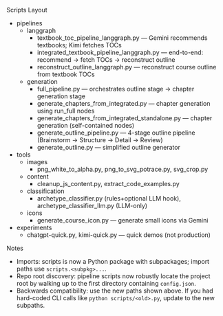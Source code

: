 Scripts Layout

- pipelines
  - langgraph
    - textbook_toc_pipeline_langgraph.py — Gemini recommends textbooks; Kimi fetches TOCs
    - integrated_textbook_pipeline_langgraph.py — end-to-end: recommend → fetch TOCs → reconstruct outline
    - reconstruct_outline_langgraph.py — reconstruct course outline from textbook TOCs
  - generation
    - full_pipeline.py — orchestrates outline stage → chapter generation stage
    - generate_chapters_from_integrated.py — chapter generation using run_full nodes
    - generate_chapters_from_integrated_standalone.py — chapter generation (self-contained nodes)
    - generate_outline_pipeline.py — 4-stage outline pipeline (Brainstorm → Structure → Detail → Review)
    - generate_outline.py — simplified outline generator
- tools
  - images
    - png_white_to_alpha.py, png_to_svg_potrace.py, svg_crop.py
  - content
    - cleanup_js_content.py, extract_code_examples.py
  - classification
    - archetype_classifier.py (rules+optional LLM hook), archetype_classifier_llm.py (LLM-only)
  - icons
    - generate_course_icon.py — generate small icons via Gemini
- experiments
  - chatgpt-quick.py, kimi-quick.py — quick demos (not production)

Notes

- Imports: scripts is now a Python package with subpackages; import paths use `scripts.<subpkg>...`.
- Repo root discovery: pipeline scripts now robustly locate the project root by walking up to the first directory containing `config.json`.
- Backwards compatibility: use the new paths shown above. If you had hard-coded CLI calls like `python scripts/<old>.py`, update to the new subpaths.

